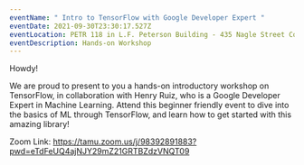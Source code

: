 ```yaml
---
eventName: " Intro to TensorFlow with Google Developer Expert "
eventDate: 2021-09-30T23:30:17.527Z
eventLocation: PETR 118 in L.F. Peterson Building - 435 Nagle Street College Station, 77840
eventDescription: Hands-on Workshop
---
```

Howdy!

We are proud to present to you a hands-on introductory workshop on TensorFlow, in collaboration with Henry Ruiz, who is a Google Developer Expert in Machine Learning. Attend this beginner friendly event to dive into the basics of ML through TensorFlow, and learn how to get started with this amazing library!

Zoom Link: <https://tamu.zoom.us/j/98392891883?pwd=eTdFeUQ4ajNJY29mZ21GRTBZdzVNQT09>